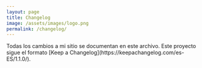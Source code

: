 ```yaml
---
layout: page
title: Changelog
image: /assets/images/logo.png
permalink: /changelog/
---
```


<p class="text-center">Todas los cambios a mi sitio se documentan en este archivo. Este proyecto sigue el formato [Keep a Changelog](https://keepachangelog.com/es-ES/1.1.0/).</p>
